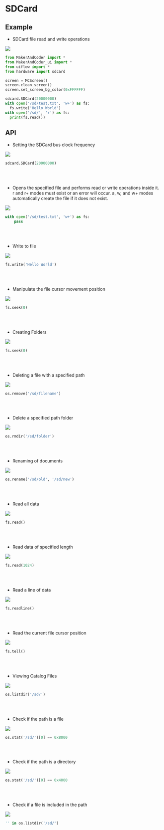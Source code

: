 # SDCard

## Example

- SDCard file read and write operations

<img class="blockly_svg" src="https://makerandcoder.com/MCLab/blockly/hardwares/sdcard/uiflow_block_sd_file_example.svg"> 

```python
from MakerAndCoder import *
from MakerAndCoder_ui import *
from uiflow import *
from hardware import sdcard

screen = MCScreen()
screen.clean_screen()
screen.set_screen_bg_color(0xFFFFFF)

sdcard.SDCard(20000000)
with open('/sd/test.txt', 'w+') as fs:
  fs.write('Hello World')
with open('/sd/', 'r') as fs:
  print(fs.read())
```

## API
- Setting the SDCard bus clock frequency
<img class="blockly_svg" src="https://makerandcoder.com/MCLab/blockly/hardwares/sdcard/uiflow_block_sd_init_clock.svg"> 


```python
sdcard.SDCard(20000000)
```
<br><br>
- Opens the specified file and performs read or write operations inside it. r and r+ modes must exist or an error will occur. a, w, and w+ modes automatically create the file if it does not exist.
<img class="blockly_svg" src="https://makerandcoder.com/MCLab/blockly/hardwares/sdcard/uiflow_block_sd_file_open.svg"> 


```python
with open('/sd/test.txt', 'w+') as fs:
    pass

```
<br><br>
- Write to file
<img class="blockly_svg" src="https://makerandcoder.com/MCLab/blockly/hardwares/sdcard/uiflow_block_sd_file_write.svg"> 


```python
fs.write('Hello World')
```


<br><br>
- Manipulate the file cursor movement position
<img class="blockly_svg" src="https://makerandcoder.com/MCLab/blockly/hardwares/sdcard/uiflow_block_sd_file_seek.svg"> 


```python
fs.seek(0)
```


<br><br>
- Creating Folders
<img class="blockly_svg" src="https://makerandcoder.com/MCLab/blockly/hardwares/sdcard/uiflow_block_sd_mkdir.svg"> 


```python
fs.seek(0)
```

<br><br>
- Deleting a file with a specified path
<img class="blockly_svg" src="https://makerandcoder.com/MCLab/blockly/hardwares/sdcard/uiflow_block_sd_remove.svg"> 


```python
os.remove('/sd/filename')
```


<br><br>
- Delete a specified path folder
<img class="blockly_svg" src="https://makerandcoder.com/MCLab/blockly/hardwares/sdcard/uiflow_block_sd_rmdir.svg"> 


```python
os.rmdir('/sd/folder')
```


<br><br>
- Renaming of documents
<img class="blockly_svg" src="https://makerandcoder.com/MCLab/blockly/hardwares/sdcard/uiflow_block_sd_rename.svg"> 


```python
os.rename('/sd/old', '/sd/new')
```

<br><br>
- Read all data
<img class="blockly_svg" src="https://makerandcoder.com/MCLab/blockly/hardwares/sdcard/uiflow_block_sd_file_read_all.svg"> 


```python
fs.read()
```

<br><br>
- Read data of specified length
<img class="blockly_svg" src="https://makerandcoder.com/MCLab/blockly/hardwares/sdcard/uiflow_block_sd_file_read_bytes.svg"> 


```python
fs.read(1024)
```

<br><br>
- Read a line of data
<img class="blockly_svg" src="https://makerandcoder.com/MCLab/blockly/hardwares/sdcard/uiflow_block_sd_file_read_line.svg"> 


```python
fs.readline()
```

<br><br>
- Read the current file cursor position
<img class="blockly_svg" src="https://makerandcoder.com/MCLab/blockly/hardwares/sdcard/uiflow_block_sd_file_get_seek.svg"> 


```python
fs.tell()
```


<br><br>
- Viewing Catalog Files
<img class="blockly_svg" src="https://makerandcoder.com/MCLab/blockly/hardwares/sdcard/uiflow_block_sd_listdir.svg"> 


```python
os.listdir('/sd/')
```

<br><br>
- Check if the path is a file
<img class="blockly_svg" src="https://makerandcoder.com/MCLab/blockly/hardwares/sdcard/uiflow_block_sd_is_file.svg"> 


```python
os.stat('/sd/')[0] == 0x8000
```

<br><br>
- Check if the path is a directory
<img class="blockly_svg" src="https://makerandcoder.com/MCLab/blockly/hardwares/sdcard/uiflow_block_sd_is_directory.svg"> 


```python
os.stat('/sd/')[0] == 0x4000
```


<br><br>
- Check if a file is included in the path
<img class="blockly_svg" src="https://makerandcoder.com/MCLab/blockly/hardwares/sdcard/uiflow_block_sd_file_exist.svg"> 


```python
'' in os.listdir('/sd/')
```




